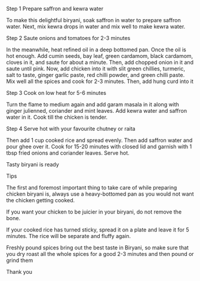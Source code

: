 Step 1 Prepare saffron and kewra water

To make this delightful biryani, soak saffron in water to prepare saffron water. Next, mix kewra drops in water and mix well to make kewra water.

Step 2 Saute onions and tomatoes for 2-3 minutes

In the meanwhile, heat refined oil in a deep bottomed pan. Once the oil is hot enough. Add cumin seeds, bay leaf, green cardamom, black cardamom, cloves in it, and saute for about a minute. Then, add chopped onion in it and saute until pink. Now, add chicken into it with slit green chillies, turmeric, salt to taste, ginger garlic paste, red chilli powder, and green chilli paste. Mix well all the spices and cook for 2-3 minutes. Then, add hung curd into it

Step 3 Cook on low heat for 5-6 minutes

Turn the flame to medium again and add garam masala in it along with ginger julienned, coriander and mint leaves. Add kewra water and saffron water in it. Cook till the chicken is tender.

Step 4 Serve hot with your favourite chutney or raita

Then add 1 cup cooked rice and spread evenly. Then add saffron water and pour ghee over it. Cook for 15-20 minutes with closed lid and garnish with 1 tbsp fried onions and coriander leaves. Serve hot.

Tasty biryani is ready

Tips

The first and foremost important thing to take care of while preparing chicken biryani is, always use a heavy-bottomed pan as you would not want the chicken getting cooked.

If you want your chicken to be juicier in your biryani, do not remove the bone.

If your cooked rice has turned sticky, spread it on a plate and leave it for 5 minutes. The rice will be separate and fluffy again.

Freshly pound spices bring out the best taste in Biryani, so make sure that you dry roast all the whole spices for a good 2-3 minutes and then pound or grind them

Thank you
